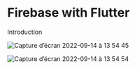 # Firebase with Flutter 
Introduction

![Capture d’écran 2022-09-14 à 13 54 45](https://user-images.githubusercontent.com/18366294/190146979-6257d237-ff6c-453e-983d-be04b2a87677.png)

![Capture d’écran 2022-09-14 à 13 54 54](https://user-images.githubusercontent.com/18366294/190147009-ffaccd9d-a638-43b1-95ed-e0462339a268.png)
